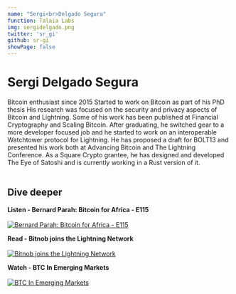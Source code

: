 ```yaml
---
name: "Sergi<br>Delgado Segura"
function: Talaia Labs
img: sergidelgado.png
twitter: 'sr_gi'
github: sr-gi
showPage: false
---
```


# Sergi Delgado Segura
 
Bitcoin enthusiast since 2015
Started to work on Bitcoin as part of his PhD thesis
His research was focused on the security and privacy aspects of Bitcoin and Lightning.
Some of his work has been published at Financial Cryptography and Scaling Bitcoin.
After graduating, he switched gear to a more developer focused job and he started to work on an interoperable Watchtower protocol for Lightning.
He has proposed a draft for BOLT13 and presented his work both at Advancing Bitcoin and The Lightning Conference.
As a Square Crypto grantee, he has designed and developed The Eye of Satoshi and is currently working in a Rust version of it.
<br><br>

## Dive deeper


<div class="grid grid-cols-1 md:grid-cols-2 gap-5">
<div class="p-3 my-2">

**Listen - Bernard Parah: Bitcoin for Africa - E115** <br><br>
[ ![Bernard Parah: Bitcoin for Africa - E115](/content/bernard_citizenbitcoin.png)](https://citizenbitcoin.world/episodes/bernard-parah-bitcoin-for-africa-e115/)
</div>

<div class="p-3 my-2">

**Read - Bitnob joins the Lightning Network** <br><br>
[ ![Bitnob joins the Lightning Network](/content/bernard_bitnob.png)](https://medium.com/@parah/bitnob-joins-the-lightning-network-bdd2ffc7e67/)
</div>

<div class="p-3 my-2">

**Watch - BTC In Emerging Markets** <br><br>
[ ![BTC In Emerging Markets](/content/bernard_emergingmarkets.png)](https://www.youtube.com/watch?v=2pNse-Owu6I/)
</div>

</div>

<br>


